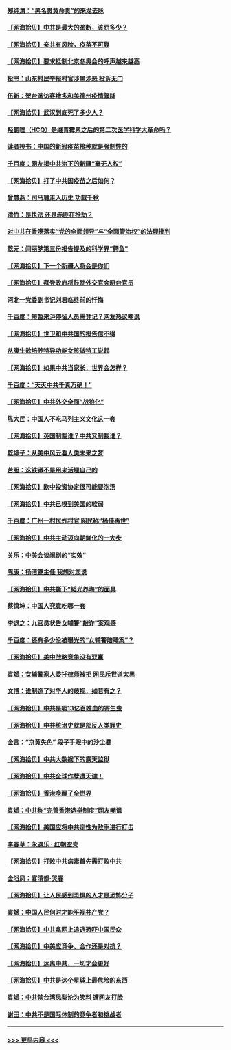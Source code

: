 #### [郑纯清：“黑名贵黄命贵”的来龙去脉](../pages/nsc993/n12875589.md?t=04131601) 
#### [【网海拾贝】中共是最大的垄断，该罚多少？](../pages/nsc993/n12874006.md?t=04131601) 
#### [【网海拾贝】亲共有风险，疫苗不可靠](../pages/nsc993/n12872224.md?t=04131601) 
#### [【网海拾贝】要求抵制北京冬奥会的呼声越来越高](../pages/nsc993/n12868962.md?t=04131601) 
#### [投书：山东村民举报村官涉黑涉恶 投诉无门](../pages/nsc993/n12869726.md?t=04131601) 
#### [伍新：贺台湾访客增多和美德州疫情骤降](../pages/nsc993/n12865651.md?t=04131601) 
#### [【网海拾贝】武汉到底死了多少人？](../pages/nsc993/n12863707.md?t=04131601) 
#### [羟氯喹（HCQ）是继青霉素之后的第二次医学科学大革命吗？](../pages/nsc993/n12638564.md?t=04131601) 
#### [读者投书：中国的新冠疫苗接种就是强制性的](../pages/nsc993/n12859932.md?t=04131601) 
#### [千百度：网友揭中共治下的新疆“毫无人权”](../pages/nsc993/n12858385.md?t=04131601) 
#### [【网海拾贝】打了中共国疫苗之后如何？](../pages/nsc993/n12857866.md?t=04131601) 
#### [曾慧燕：司马璐走入历史 功载千秋](../pages/nsc993/n12856996.md?t=04131601) 
#### [清竹：是执法 还是赤匪在抢劫？](../pages/nsc993/n12856952.md?t=04131601) 
#### [对中共在香港落实“党的全面领导”与“全面管治权”的法理批判](../pages/nsc993/n12856929.md?t=04131601) 
#### [乾元：闫丽梦第三份报告提及的科学界“鳄鱼”](../pages/nsc993/n12855985.md?t=04131601) 
#### [【网海拾贝】下一个新疆人将会是你们](../pages/nsc993/n12855864.md?t=04131601) 
#### [【网海拾贝】拜登政府将鼓励外交官会晤台官员](../pages/nsc993/n12853615.md?t=04131601) 
#### [河北一党委副书记刘君临终前的忏悔](../pages/nsc993/n12849420.md?t=04131601) 
#### [千百度：短暂来沪停留人员需登记？网友热议嘲讽](../pages/nsc993/n12853497.md?t=04131601) 
#### [【网海拾贝】世卫和中共国的报告信不得](../pages/nsc993/n12850902.md?t=04131601) 
#### [从康生欲培养特异功能女孩做特工说起](../pages/nsc993/n12849289.md?t=04131601) 
#### [【网海拾贝】如果中共当家长，世界会怎样？](../pages/nsc993/n12848436.md?t=04131601) 
#### [千百度：“天灭中共千真万确！”](../pages/nsc993/n12845659.md?t=04131601) 
#### [【网海拾贝】中共外交全面“战狼化”](../pages/nsc993/n12845607.md?t=04131601) 
#### [陈大民：中国人不吃马列主义文化这一套](../pages/nsc993/n12842496.md?t=04131601) 
#### [【网海拾贝】英国制裁谁？中共又制裁谁？](../pages/nsc993/n12840909.md?t=04131601) 
#### [乾坤子：从美中风云看人类未来之梦](../pages/nsc993/n12840590.md?t=04131601) 
#### [苦胆：这铁锹不是用来活埋自己的](../pages/nsc993/n12839512.md?t=04131601) 
#### [【网海拾贝】欧中投资协定很可能要泡汤](../pages/nsc993/n12835122.md?t=04131601) 
#### [【网海拾贝】中共已嗅到美国的软弱](../pages/nsc993/n12832411.md?t=04131601) 
#### [千百度：广州一村民炸村官 网民称“杨佳再世”](../pages/nsc993/n12832380.md?t=04131601) 
#### [【网海拾贝】中共主动迈向朝鲜化的一大步](../pages/nsc993/n12829887.md?t=04131601) 
#### [关乐：中美会谈闹剧的“实效”](../pages/nsc993/n12826698.md?t=04131601) 
#### [陈康：杨洁篪主任  我想对您说](../pages/nsc993/n12826609.md?t=04131601) 
#### [【网海拾贝】中共撕下“韬光养晦”的面具](../pages/nsc993/n12826459.md?t=04131601) 
#### [蔡慎坤：中国人究竟吃哪一套](../pages/nsc993/n12826010.md?t=04131601) 
#### [李退之：九官员状告女辅警“敲诈”案观感](../pages/nsc993/n12823984.md?t=04131601) 
#### [千百度：还有多少没被曝光的“女辅警陪睡案”？](../pages/nsc993/n12822136.md?t=04131601) 
#### [【网海拾贝】美中战略竞争没有双赢](../pages/nsc993/n12822105.md?t=04131601) 
#### [袁斌：女辅警家人委托律师被拒 网民斥世道太黑](../pages/nsc993/n12822004.md?t=04131601) 
#### [文博：谁制造了对华人的歧视，如若有之？](../pages/nsc993/n12821635.md?t=04131601) 
#### [【网海拾贝】中共是吸13亿百姓血的寄生虫](../pages/nsc993/n12819191.md?t=04131601) 
#### [【网海拾贝】中共统治史就是部反人类罪史](../pages/nsc993/n12816738.md?t=04131601) 
#### [金言：“京黄失色” 段子手眼中的沙尘暴](../pages/nsc993/n12815700.md?t=04131601) 
#### [【网海拾贝】中共大数据下的露天监狱](../pages/nsc993/n12811075.md?t=04131601) 
#### [【网海拾贝】中共全球作孽遭天谴！](../pages/nsc993/n12810258.md?t=04131601) 
#### [【网海拾贝】香港唤醒了全世界](../pages/nsc993/n12809100.md?t=04131601) 
#### [袁斌：中共称“完善香港选举制度”网友嘲讽](../pages/nsc993/n12808994.md?t=04131601) 
#### [【网海拾贝】美国应将中共定性为敌手进行打击](../pages/nsc993/n12806870.md?t=04131601) 
#### [李春草：永遇乐 · 红朝空壳](../pages/nsc993/n12805365.md?t=04131601) 
#### [【网海拾贝】打败中共病毒首先需打败中共](../pages/nsc993/n12803930.md?t=04131601) 
#### [金浴凤：宴清都‧哭春](../pages/nsc993/n12801601.md?t=04131601) 
#### [【网海拾贝】让人民感到恐惧的人才是恐怖分子](../pages/nsc993/n12799347.md?t=04131601) 
#### [袁斌：中国人民何时才能平视共产党？](../pages/nsc993/n12799306.md?t=04131601) 
#### [【网海拾贝】中共拿网上追逃恐吓中国民众](../pages/nsc993/n12796905.md?t=04131601) 
#### [【网海拾贝】中美应竞争、合作还是对抗？](../pages/nsc993/n12794675.md?t=04131601) 
#### [【网海拾贝】远离中共，一切才会更好](../pages/nsc993/n12793572.md?t=04131601) 
#### [【网海拾贝】中共是这个星球上最危险的东西](../pages/nsc993/n12791400.md?t=04131601) 
#### [袁斌：中共禁台湾凤梨沦为笑料 遭网友打脸](../pages/nsc993/n12791335.md?t=04131601) 
#### [谢田：中共不是国际体制的竞争者和挑战者](../pages/nsc993/n12791212.md?t=04131601) 

----
#### [ >>> 更早内容 <<< ](../indexes/nsc993-earlier.md)
